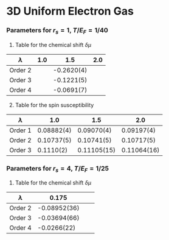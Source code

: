# 3D Uniform Electron Gas

### Parameters for $r_s=1$, $T/E_F=1/40$

1. Table for the chemical shift $\delta \mu$

| $\lambda$ | 1.0 | 1.5        | 2.0 |
| --------- | --- | ---------- | --- |
| Order 2   |     | -0.2620(4) |     |
| Order 3   |     | -0.1221(5) |     |
| Order 4   |     | -0.0691(7) |     |

2. Table for the spin susceptibility

| $\lambda$ | 1.0        | 1.5         | 2.0         |
| --------- | ---------- | ----------- | ----------- |
| Order 1   | 0.08882(4) | 0.09070(4)  | 0.09197(4)  |
| Order 2   | 0.10737(5) | 0.10741(5)  | 0.10717(5)  |
| Order 3   | 0.1110(2)  | 0.11105(15) | 0.11064(16) |


### Parameters for $r_s=4$, $T/E_F=1/25$

1. Table for the chemical shift $\delta \mu$

| $\lambda$ | 0.175        |     |     |
| --------- | ------------ | --- | --- |
| Order 2   | -0.08952(36) |     |     |
| Order 3   | -0.03694(66) |     |     |
| Order 4   | -0.0266(22)  |     |     |



